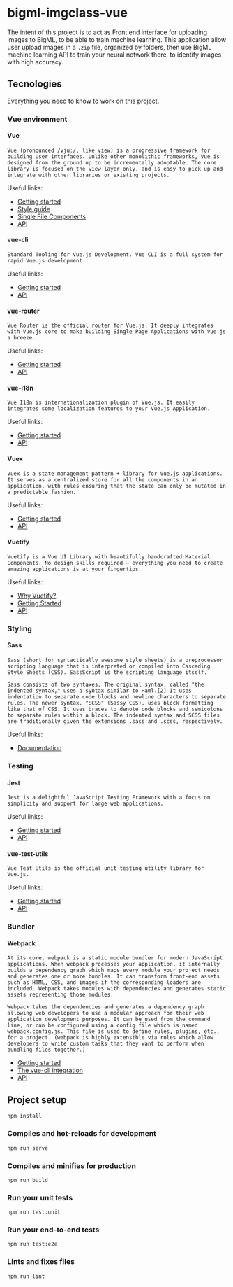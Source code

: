 # bigml-imgclass-vue

The intent of this project is to act as Front end interface for uploading images to BigML, to be able to train machine learning. This application allow user upload images in a `.zip` file, organized by folders, then use BigML machine learning API to train your neural network there, to identify images with high accuracy.

## Tecnologies

Everything you need to know to work on this project.

### Vue environment

#### Vue

```
Vue (pronounced /vjuː/, like view) is a progressive framework for building user interfaces. Unlike other monolithic frameworks, Vue is designed from the ground up to be incrementally adoptable. The core library is focused on the view layer only, and is easy to pick up and integrate with other libraries or existing projects.
```

Useful links:

* [Getting started](https://vuejs.org/v2/guide/#Getting-Started)
* [Style guide](https://vuejs.org/v2/style-guide/)
* [Single File Components](https://vuejs.org/v2/guide/single-file-components.html)
* [API](https://vuejs.org/v2/api/)

#### vue-cli

```
Standard Tooling for Vue.js Development. Vue CLI is a full system for rapid Vue.js development.
```

Useful links:

* [Getting started](https://cli.vuejs.org/guide/)
* [API](https://cli.vuejs.org/config/)

#### vue-router

```
Vue Router is the official router for Vue.js. It deeply integrates with Vue.js core to make building Single Page Applications with Vue.js a breeze.
```

Useful links:

* [Getting started](https://router.vuejs.org/guide/)
* [API](https://router.vuejs.org/api/)

#### vue-i18n

```
Vue I18n is internationalization plugin of Vue.js. It easily integrates some localization features to your Vue.js Application.
```

Useful links:

* [Getting started](https://kazupon.github.io/vue-i18n/started.html)
* [API](https://kazupon.github.io/vue-i18n/api/)

#### Vuex

```
Vuex is a state management pattern + library for Vue.js applications. It serves as a centralized store for all the components in an application, with rules ensuring that the state can only be mutated in a predictable fashion.
```

Useful links:

* [Getting started](https://vuex.vuejs.org/guide/)
* [API](https://vuex.vuejs.org/api/)

#### Vuetify

```
Vuetify is a Vue UI Library with beautifully handcrafted Material Components. No design skills required — everything you need to create amazing applications is at your fingertips.
```

Useful links:

* [Why Vuetify?](https://vuetifyjs.com/en/introduction/why-vuetify/)
* [Getting Started](https://vuetifyjs.com/en/getting-started/installation/)
* [API](https://vuetifyjs.com/en/api/vuetify/)

### Styling

#### Sass

```
Sass (short for syntactically awesome style sheets) is a preprocessor scripting language that is interpreted or compiled into Cascading Style Sheets (CSS). SassScript is the scripting language itself.

Sass consists of two syntaxes. The original syntax, called "the indented syntax," uses a syntax similar to Haml.[2] It uses indentation to separate code blocks and newline characters to separate rules. The newer syntax, "SCSS" (Sassy CSS), uses block formatting like that of CSS. It uses braces to denote code blocks and semicolons to separate rules within a block. The indented syntax and SCSS files are traditionally given the extensions .sass and .scss, respectively.
```

Useful links:

* [Documentation](https://sass-lang.com/documentation)


### Testing

#### Jest

```
Jest is a delightful JavaScript Testing Framework with a focus on simplicity and support for large web applications.
```

Useful links:

* [Getting started](https://jestjs.io/docs/en/getting-started)
* [API](https://jestjs.io/docs/en/api)

#### vue-test-utils

```
Vue Test Utils is the official unit testing utility library for Vue.js.
```

Useful links:

* [Getting started](https://vue-test-utils.vuejs.org/guides/getting-started.html)
* [API](https://vue-test-utils.vuejs.org/api/)

### Bundler

#### Webpack

```
At its core, webpack is a static module bundler for modern JavaScript applications. When webpack processes your application, it internally builds a dependency graph which maps every module your project needs and generates one or more bundles. It can transform front-end assets such as HTML, CSS, and images if the corresponding loaders are included. Webpack takes modules with dependencies and generates static assets representing those modules.

Webpack takes the dependencies and generates a dependency graph allowing web developers to use a modular approach for their web application development purposes. It can be used from the command line, or can be configured using a config file which is named webpack.config.js. This file is used to define rules, plugins, etc., for a project. (webpack is highly extensible via rules which allow developers to write custom tasks that they want to perform when bundling files together.)
```

* [Getting started](https://webpack.js.org/concepts/)
* [The vue-cli integration](https://cli.vuejs.org/guide/webpack.html)
* [API](https://webpack.js.org/api/)


## Project setup
```
npm install
```

### Compiles and hot-reloads for development
```
npm run serve
```

### Compiles and minifies for production
```
npm run build
```

### Run your unit tests
```
npm run test:unit
```

### Run your end-to-end tests
```
npm run test:e2e
```

### Lints and fixes files
```
npm run lint
```

